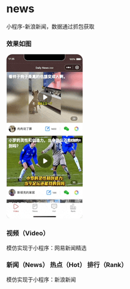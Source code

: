 # news
小程序-新浪新闻，数据通过抓包获取



### 效果如图

![screenshot](./screenshot.gif)



### 视频（Video）

模仿实现于小程序：网易新闻精选

### 新闻（News） 热点（Hot） 排行（Rank）

模仿实现于小程序：新浪新闻

